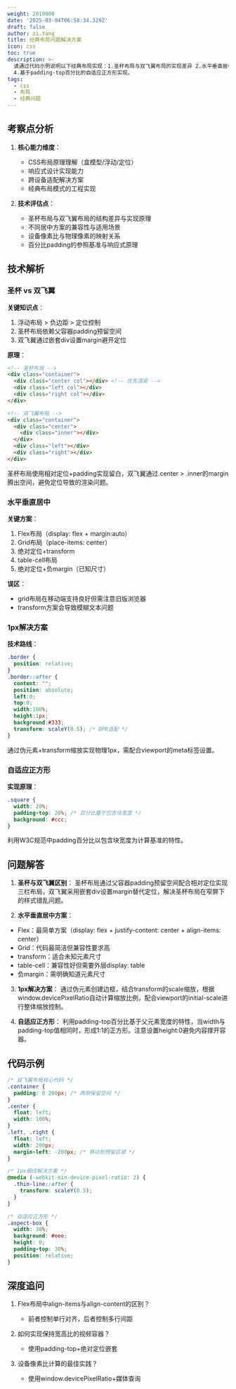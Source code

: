 ```yaml
---
weight: 2010000
date: '2025-03-04T06:58:34.329Z'
draft: false
author: zi.Yang
title: 经典布局问题解决方案
icon: css
toc: true
description: >-
  请通过代码示例说明以下经典布局实现：1.圣杯布局与双飞翼布局的实现差异 2.水平垂直居中的5种方案对比 3.1px细线问题的设备像素比（DPR）解决方案
  4.基于padding-top百分比的自适应正方形实现。
tags:
  - css
  - 布局
  - 经典问题
---
```


## 考察点分析

1. **核心能力维度**：
   - CSS布局原理理解（盒模型/浮动/定位）
   - 响应式设计实现能力
   - 跨设备适配解决方案
   - 经典布局模式的工程实现

2. **技术评估点**：
   - 圣杯布局与双飞翼布局的结构差异与实现原理
   - 不同居中方案的兼容性与适用场景
   - 设备像素比与物理像素的映射关系
   - 百分比padding的参照基准与响应式原理

## 技术解析

### 圣杯 vs 双飞翼

**关键知识点**：

1. 浮动布局 > 负边距 > 定位控制
2. 圣杯布局依赖父容器padding预留空间
3. 双飞翼通过嵌套div设置margin避开定位

**原理**：

```html
<!-- 圣杯布局 -->
<div class="container">
  <div class="center col"></div> <!-- 优先渲染 -->
  <div class="left col"></div>
  <div class="right col"></div>
</div>

<!-- 双飞翼布局 -->
<div class="container">
  <div class="center">
    <div class="inner"></div>
  </div>
  <div class="left"></div>
  <div class="right"></div>
</div>
```

圣杯布局使用相对定位+padding实现留白，双飞翼通过.center > .inner的margin腾出空间，避免定位导致的渲染问题。

### 水平垂直居中

**关键方案**：

1. Flex布局（display: flex + margin:auto）
2. Grid布局（place-items: center）
3. 绝对定位+transform
4. table-cell布局
5. 绝对定位+负margin（已知尺寸）

**误区**：

- grid布局在移动端支持良好但需注意旧版浏览器
- transform方案会导致模糊文本问题

### 1px解决方案

**技术路线**：

```css
.border {
  position: relative;
}
.border::after {
  content: "";
  position: absolute;
  left:0;
  top:0;
  width:100%;
  height:1px;
  background:#333;
  transform: scaleY(0.5); /* DPR适配 */
}
```

通过伪元素+transform缩放实现物理1px，需配合viewport的meta标签设置。

### 自适应正方形

**实现原理**：

```css
.square {
  width: 20%;
  padding-top: 20%; /* 百分比基于包含块宽度 */
  background: #ccc;
}
```

利用W3C规范中padding百分比以包含块宽度为计算基准的特性。

## 问题解答

1. **圣杯与双飞翼区别**：
圣杯布局通过父容器padding预留空间配合相对定位实现三栏布局，双飞翼采用嵌套div设置margin替代定位，解决圣杯布局在窄屏下的样式错乱问题。

2. **水平垂直居中方案**：

- Flex：最简单方案（display: flex + justify-content: center + align-items: center）
- Grid：代码最简洁但兼容性要求高
- transform：适合未知元素尺寸
- table-cell：兼容性好但需要外层display: table
- 负margin：需明确知道元素尺寸

3. **1px解决方案**：
通过伪元素创建边框，结合transform的scale缩放，根据window.devicePixelRatio自动计算缩放比例，配合viewport的initial-scale进行整体缩放控制。

4. **自适应正方形**：
利用padding-top百分比基于父元素宽度的特性，当width与padding-top值相同时，形成1:1的正方形。注意设置height:0避免内容撑开容器。

## 代码示例

```css
/* 双飞翼布局核心代码 */
.container {
  padding: 0 200px; /* 两侧保留空间 */
}
.center { 
  float: left;
  width: 100%;
}
.left, .right {
  float: left;
  width: 200px;
  margin-left: -200px; /* 移动到预留区域 */
}

/* 1px细线解决方案 */
@media (-webkit-min-device-pixel-ratio: 2) {
  .thin-line::after {
    transform: scaleY(0.5);
  }
}

/* 自适应正方形 */
.aspect-box {
  width: 30%;
  background: #eee;
  height: 0;
  padding-top: 30%;
  position: relative;
}
```

## 深度追问

1. Flex布局中align-items与align-content的区别？
   - 前者控制单行对齐，后者控制多行间距

2. 如何实现保持宽高比的视频容器？
   - 使用padding-top+绝对定位嵌套

3. 设备像素比计算的最佳实践？
   - 使用window.devicePixelRatio+媒体查询
